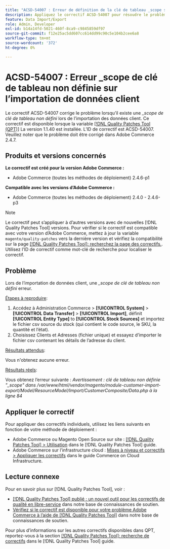 ```yaml
---
title: "ACSD-54007 : Erreur de définition de la clé de tableau _scope sur l’importation de données client"
description: Appliquez le correctif ACSD-54007 pour résoudre le problème Adobe Commerce en raison duquel une erreur _scope de clé de tableau non définie s’affiche lors de l’importation de données client.
feature: Data Import/Export
role: Admin, Developer
exl-id: b14a14fd-5021-460f-8ca9-c9845859df97
source-git-commit: f12e25ac5dd607cc614dd99c90c5e104b2cee6a8
workflow-type: tm+mt
source-wordcount: '372'
ht-degree: 0%

---
```


# ACSD-54007 : Erreur _scope de clé de tableau non définie sur l’importation de données client

Le correctif ACSD-54007 corrige le problème lorsqu’il existe une *_scope de clé de tableau non défini* lors de l’importation des données client. Ce correctif est disponible lorsque la variable [[!DNL Quality Patches Tool (QPT)]](/help/announcements/adobe-commerce-announcements/magento-quality-patches-released-new-tool-to-self-serve-quality-patches.md) La version 1.1.40 est installée. L’ID de correctif est ACSD-54007. Veuillez noter que le problème doit être corrigé dans Adobe Commerce 2.4.7.

## Produits et versions concernés

**Le correctif est créé pour la version Adobe Commerce :**

* Adobe Commerce (toutes les méthodes de déploiement) 2.4.6-p1

**Compatible avec les versions d’Adobe Commerce :**

* Adobe Commerce (toutes les méthodes de déploiement) 2.4.0 - 2.4.6-p3

>[!NOTE]
>
>Le correctif peut s’appliquer à d’autres versions avec de nouvelles [!DNL Quality Patches Tool] versions. Pour vérifier si le correctif est compatible avec votre version d’Adobe Commerce, mettez à jour la variable `magento/quality-patches` vers la dernière version et vérifiez la compatibilité sur la page [[!DNL Quality Patches Tool]: recherchez la page des correctifs.](https://experienceleague.adobe.com/tools/commerce-quality-patches/index.html). Utilisez l’ID de correctif comme mot-clé de recherche pour localiser le correctif.

## Problème

Lors de l’importation de données client, une *_scope de clé de tableau non défini* erreur.

<u>Étapes à reproduire</u>:

1. Accédez à Administration Commerce > **[!UICONTROL System]** > **[!UICONTROL Data Transfer]** >  **[!UICONTROL Import]**, définit **[!UICONTROL Entity Type]** to **[!UICONTROL Stock Sources]** et importez le fichier csv source du stock (qui contient le code source, le SKU, la quantité et l’état).
1. Choisissez Clients et Adresses (fichier unique) et essayez d’importer le fichier csv contenant les détails de l’adresse du client.

<u>Résultats attendus</u>:

Vous n&#39;obtenez aucune erreur.

<u>Résultats réels</u>:

Vous obtenez l’erreur suivante :  *Avertissement : clé de tableau non définie &quot;_scope&quot; dans /var/www/html/vendor/magento/module-customer-import-export/Model/ResourceModel/Import/CustomerComposite/Data.php à la ligne 84*

## Appliquer le correctif

Pour appliquer des correctifs individuels, utilisez les liens suivants en fonction de votre méthode de déploiement :

* Adobe Commerce ou Magento Open Source sur site : [[!DNL Quality Patches Tool] > Utilisation](https://experienceleague.adobe.com/docs/commerce-operations/tools/quality-patches-tool/usage.html) dans le [!DNL Quality Patches Tool] guide.
* Adobe Commerce sur l’infrastructure cloud : [Mises à niveau et correctifs > Appliquer les correctifs](https://experienceleague.adobe.com/docs/commerce-cloud-service/user-guide/develop/upgrade/apply-patches.html) dans le guide Commerce on Cloud Infrastructure.

## Lecture connexe

Pour en savoir plus sur [!DNL Quality Patches Tool], voir :

* [[!DNL Quality Patches Tool] publié : un nouvel outil pour les correctifs de qualité en libre-service](/help/announcements/adobe-commerce-announcements/magento-quality-patches-released-new-tool-to-self-serve-quality-patches.md) dans notre base de connaissances de soutien.
* [Vérifiez si le correctif est disponible pour votre problème Adobe Commerce à l’aide de [!DNL Quality Patches Tool]](/help/support-tools/patches-available-in-qpt-tool/check-patch-for-magento-issue-with-magento-quality-patches.md) dans notre base de connaissances de soutien.

Pour plus d’informations sur les autres correctifs disponibles dans QPT, reportez-vous à la section [[!DNL Quality Patches Tool]: recherche de correctifs](https://experienceleague.adobe.com/tools/commerce-quality-patches/index.html) dans le [!DNL Quality Patches Tool] guide.
